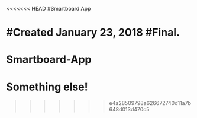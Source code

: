 <<<<<<< HEAD
#Smartboard App

#Created January 23, 2018
#Final.
=======
# Smartboard-App
# Something else!
>>>>>>> e4a28509798a626672740d11a7b648d013d470c5
